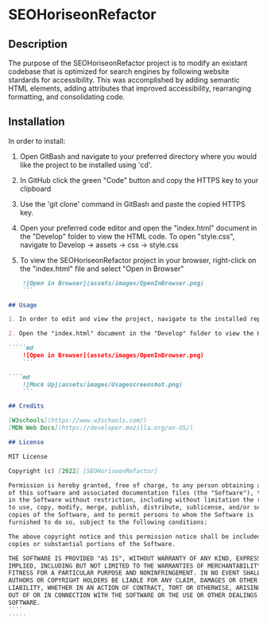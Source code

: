 # SEOHoriseonRefactor

## Description

The purpose of the SEOHoriseonRefactor project is to modify an existant codebase that is optimized for search engines by following website stardards for accessibility. This was accomplished by adding semantic HTML elements, adding attributes that improved accessibility, rearranging formatting, and consolidating code.

## Installation

In order to install:

1. Open GitBash and navigate to your preferred directory where you would like the project to be installed using 'cd'.

2. In GitHub click the green "Code" button and copy the HTTPS key to your clipboard

3. Use the 'git clone' command in GitBash and paste the copied HTTPS key.

4. Open your preferred code editor and open the "index.html" document in the "Develop" folder to view the HTML code. To open "style.css", navigate to Develop -> assets -> css -> style.css

5. To view the SEOHoriseonRefactor project in your browser, right-click on the "index.html" file and select "Open in Browser"

``````md
    ![Open in Browser](assets/images/OpenInBrowser.png)
    ```

## Usage

1. In order to edit and view the project, navigate to the installed repo directory and open your preferred code editor.

2. Open the "index.html" document in the "Develop" folder to view the HTML code. To open "style.css", navigate to Develop -> assets -> css -> style.css

`````md
    ![Open in Browser](assets/images/OpenInBrowser.png)
    ```

````md
    ![Mock Up](assets/images/Usagescreenshot.png)
    ```

## Credits

[W3schools](https://www.w3schools.com/)
[MDN Web Docs](https://developer.mozilla.org/en-US/)

## License

MIT License

Copyright (c) [2022] [SEOHoriseonRefactor]

Permission is hereby granted, free of charge, to any person obtaining a copy
of this software and associated documentation files (the "Software"), to deal
in the Software without restriction, including without limitation the rights
to use, copy, modify, merge, publish, distribute, sublicense, and/or sell
copies of the Software, and to permit persons to whom the Software is
furnished to do so, subject to the following conditions:

The above copyright notice and this permission notice shall be included in all
copies or substantial portions of the Software.

THE SOFTWARE IS PROVIDED "AS IS", WITHOUT WARRANTY OF ANY KIND, EXPRESS OR
IMPLIED, INCLUDING BUT NOT LIMITED TO THE WARRANTIES OF MERCHANTABILITY,
FITNESS FOR A PARTICULAR PURPOSE AND NONINFRINGEMENT. IN NO EVENT SHALL THE
AUTHORS OR COPYRIGHT HOLDERS BE LIABLE FOR ANY CLAIM, DAMAGES OR OTHER
LIABILITY, WHETHER IN AN ACTION OF CONTRACT, TORT OR OTHERWISE, ARISING FROM,
OUT OF OR IN CONNECTION WITH THE SOFTWARE OR THE USE OR OTHER DEALINGS IN THE
SOFTWARE.
````
`````
``````
